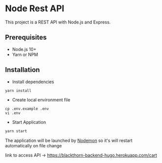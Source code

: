 # Node Rest API

This project is a REST API with Node.js and Express.

## Prerequisites
- Node.js 10+
- Yarn or NPM

## Installation
- Install dependencies
```bash
yarn install
```
- Create local environment file
```shell
cp .env.example .env
vi .env
```
- Start Application
```bash
yarn start
```
The application will be launched by [Nodemon](https://nodemon.com) so it's will restart automatically on file change



link to access API -> https://blackthorn-backend-hugo.herokuapp.com/cart
